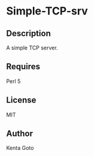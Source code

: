 # Simple-TCP-srv 

## Description  
A simple TCP server.  

## Requires
Perl 5

## License
MIT

## Author
Kenta Goto
